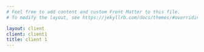 ```yaml
---
# Feel free to add content and custom Front Matter to this file.
# To modify the layout, see https://jekyllrb.com/docs/themes/#overriding-theme-defaults

layout: client
client: client1
title: client 1
---
```

